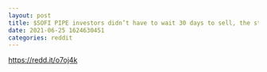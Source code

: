 ```yaml
--- 
layout: post 
title: $SOFI PIPE investors didn’t have to wait 30 days to sell, the stock didn’t drop far upon merger. The only people that are locked up are primarily SOFI executives who probably won’t sell on Monday. Don’t panic, DCA! *Long $SOFI.* 
date: 2021-06-25 1624630451 
categories: reddit 
--- 
```

https://redd.it/o7oj4k